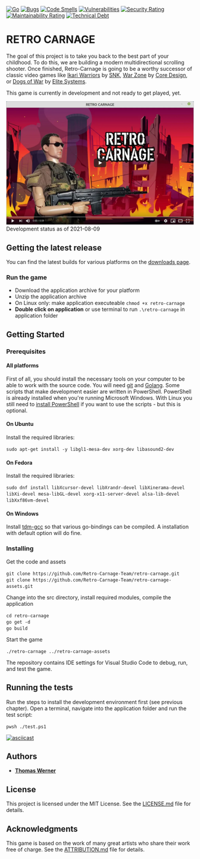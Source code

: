 [![Go](https://github.com/Retro-Carnage-Team/retro-carnage/actions/workflows/build.yml/badge.svg)](https://github.com/Retro-Carnage-Team/retro-carnage/actions/workflows/build.yml) [![Bugs](https://sonarcloud.io/api/project_badges/measure?project=Retro-Carnage-Team_retro-carnage&metric=bugs)](https://sonarcloud.io/summary/new_code?id=Retro-Carnage-Team_retro-carnage) [![Code Smells](https://sonarcloud.io/api/project_badges/measure?project=Retro-Carnage-Team_retro-carnage&metric=code_smells)](https://sonarcloud.io/summary/new_code?id=Retro-Carnage-Team_retro-carnage) [![Vulnerabilities](https://sonarcloud.io/api/project_badges/measure?project=Retro-Carnage-Team_retro-carnage&metric=vulnerabilities)](https://sonarcloud.io/summary/new_code?id=Retro-Carnage-Team_retro-carnage) [![Security Rating](https://sonarcloud.io/api/project_badges/measure?project=Retro-Carnage-Team_retro-carnage&metric=security_rating)](https://sonarcloud.io/summary/new_code?id=Retro-Carnage-Team_retro-carnage) [![Maintainability Rating](https://sonarcloud.io/api/project_badges/measure?project=Retro-Carnage-Team_retro-carnage&metric=sqale_rating)](https://sonarcloud.io/summary/new_code?id=Retro-Carnage-Team_retro-carnage) [![Technical Debt](https://sonarcloud.io/api/project_badges/measure?project=Retro-Carnage-Team_retro-carnage&metric=sqale_index)](https://sonarcloud.io/summary/new_code?id=Retro-Carnage-Team_retro-carnage)

# RETRO CARNAGE

The goal of this project is to take you back to the best part of your childhood. To do this, we are building a modern
multidirectional scrolling shooter. Once finished, Retro-Carnage is going to be a worthy successor of classic video
games like [Ikari Warriors](https://en.wikipedia.org/wiki/Ikari_Warriors) by [SNK](http://www.snk-corp.co.jp/),
[War Zone](https://core-design.com/warzone.html) by [Core Design](https://core-design.com/), or
[Dogs of War](https://en.wikipedia.org/wiki/Dogs_of_War_(1989_video_game))
by [Elite Systems](http://www.elite-systems.co.uk).

This game is currently in development and not ready to get played, yet.

[![Watch the video](youtube-2021-06-03.png)](https://youtu.be/PqWghPZvIy4)
Development status as of 2021-08-09

## Getting the latest release

You can find the latest builds for various platforms on the [downloads page](https://www.retro-carnage.net/downloads/).

### Run the game

- Download the application archive for your platform
- Unzip the application archive
- On Linux only: make application executeable `chmod +x retro-carnage`
- **Double click on application** or use terminal to run `.\retro-carnage` in application folder


## Getting Started

### Prerequisites

#### All platforms

First of all, you should install the necessary tools on your computer to be able to work with the source code. You will need [git](https://git-scm.com/) and [Golang](https://go.dev/). Some scripts that make development easier are written in PowerShell. PowerShell is already installed when you're running Microsoft Windows. With Linux you still need to [install PowerShell](https://learn.microsoft.com/en-us/powershell/scripting/install/installing-powershell-on-linux?view=powershell-7.4) if you want to use the scripts - but this is optional.

#### On Ubuntu

Install the required libraries:

`sudo apt-get install -y libgl1-mesa-dev xorg-dev libasound2-dev`

#### On Fedora

Install the required libraries:

`sudo dnf install libXcursor-devel libXrandr-devel libXinerama-devel libXi-devel mesa-libGL-devel xorg-x11-server-devel alsa-lib-devel libXxf86vm-devel`

#### On Windows

Install [tdm-gcc](https://jmeubank.github.io/tdm-gcc/) so that various go-bindings can be compiled. A installation with default option will do fine.

### Installing

Get the code and assets

`git clone https://github.com/Retro-Carnage-Team/retro-carnage.git`  
`git clone https://github.com/Retro-Carnage-Team/retro-carnage-assets.git`

Change into the src directory, install required modules, compile the application

`cd retro-carnage`  
`go get -d`  
`go build`

Start the game

`./retro-carnage ../retro-carnage-assets`

The repository contains IDE settings for Visual Studio Code to debug, run, and test the game.

## Running the tests

Run the steps to install the development environment first (see previous chapter).
Open a terminal, navigate into the application folder and run the test script:

`pwsh ./test.ps1`

[![asciicast](https://asciinema.org/a/CTqq3ZDI2RtSlwLga6YVERYF4.svg)](https://asciinema.org/a/CTqq3ZDI2RtSlwLga6YVERYF4)

## Authors

- **[Thomas Werner](https://github.com/huddeldaddel)**

## License

This project is licensed under the MIT License. See the [LICENSE.md](./LICENSE.md) file for details.

## Acknowledgments

This game is based on the work of many great artists who share their work free of charge.
See the [ATTRIBUTION.md](ATTRIBUTION.md) file for details.